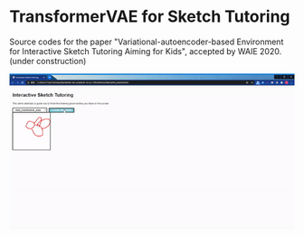 # TransformerVAE for Sketch Tutoring
Source codes for the paper "Variational-autoencoder-based Environment for Interactive Sketch Tutoring Aiming for Kids", accepted by WAIE 2020. (under construction) 

![image](https://github.com/shanjgit/TransformerVAE-for-Sketch-Tutoring/blob/master/misc/TransformerVAE_demo.gif)
